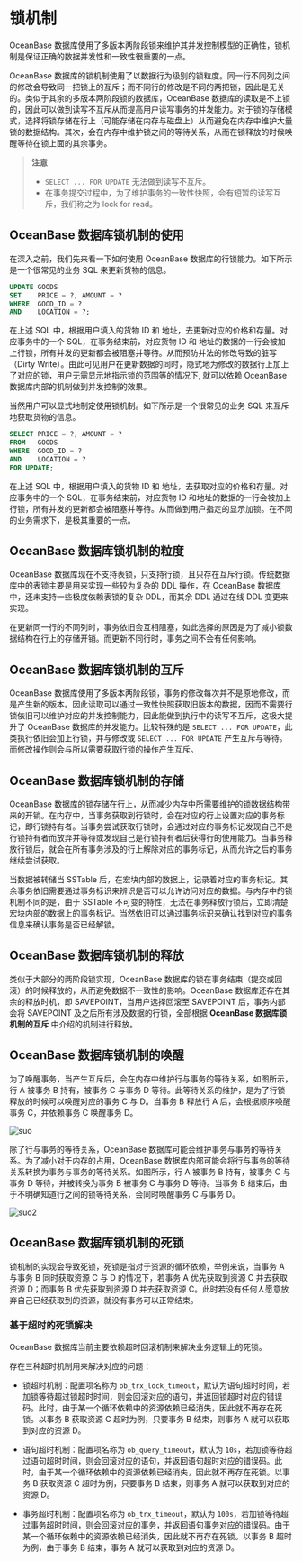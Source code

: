 # 锁机制

OceanBase 数据库使用了多版本两阶段锁来维护其并发控制模型的正确性，锁机制是保证正确的数据并发性和一致性很重要的一点。

OceanBase 数据库的锁机制使用了以数据行为级别的锁粒度。同一行不同列之间的修改会导致同一把锁上的互斥；而不同行的修改是不同的两把锁，因此是无关的。类似于其余的多版本两阶段锁的数据库，OceanBase 数据库的读取是不上锁的，因此可以做到读写不互斥从而提高用户读写事务的并发能力。对于锁的存储模式，选择将锁存储在行上（可能存储在内存与磁盘上）从而避免在内存中维护大量锁的数据结构。其次，会在内存中维护锁之间的等待关系，从而在锁释放的时候唤醒等待在锁上面的其余事务。
>**注意**
>
>* `SELECT ... FOR UPDATE` 无法做到读写不互斥。
>* 在事务提交过程中，为了维护事务的一致性快照，会有短暂的读写互斥，我们称之为 lock for read。

## OceanBase 数据库锁机制的使用

在深入之前，我们先来看一下如何使用 OceanBase 数据库的行锁能力。如下所示是一个很常见的业务 SQL 来更新货物的信息。

```sql
UPDATE GOODS
SET    PRICE = ?, AMOUNT = ?
WHERE  GOOD_ID = ?
AND    LOCATION = ?;
```

在上述 SQL 中，根据用户填入的货物 ID 和 地址，去更新对应的价格和存量。对应事务中的一个 SQL，在事务结束前，对应货物 ID 和 地址的数据的一行会被加上行锁，所有并发的更新都会被阻塞并等待。从而预防并法的修改导致的脏写（Dirty Write）。由此可见用户在更新数据的同时，隐式地为修改的数据行上加上了对应的锁，用户无需显示地指示锁的范围等的情况下, 就可以依赖 OceanBase 数据库内部的机制做到并发控制的效果。

当然用户可以显式地制定使用锁机制。如下所示是一个很常见的业务 SQL 来互斥地获取货物的信息。

```sql
SELECT PRICE = ?, AMOUNT = ?
FROM   GOODS
WHERE  GOOD_ID = ?
AND    LOCATION = ?
FOR UPDATE;
```

在上述 SQL 中，根据用户填入的货物 ID 和 地址，去获取对应的价格和存量。对应事务中的一个 SQL，在事务结束前，对应货物 ID 和地址的数据的一行会被加上行锁，所有并发的更新都会被阻塞并等待。从而做到用户指定的显示加锁。在不同的业务需求下，是极其重要的一点。

## OceanBase 数据库锁机制的粒度

OceanBase 数据库现在不支持表锁，只支持行锁，且只存在互斥行锁。传统数据库中的表锁主要是用来实现一些较为复杂的 DDL 操作，在 OceanBase 数据库中，还未支持一些极度依赖表锁的复杂 DDL，而其余 DDL 通过在线 DDL 变更来实现。

在更新同一行的不同列时，事务依旧会互相阻塞，如此选择的原因是为了减小锁数据结构在行上的存储开销。而更新不同行时，事务之间不会有任何影响。

## OceanBase 数据库锁机制的互斥

OceanBase 数据库使用了多版本两阶段锁，事务的修改每次并不是原地修改，而是产生新的版本。因此读取可以通过一致性快照获取旧版本的数据，因而不需要行锁依旧可以维护对应的并发控制能力，因此能做到执行中的读写不互斥，这极大提升了 OceanBase 数据库的并发能力。比较特殊的是 `SELECT ... FOR UPDATE`，此类执行依旧会加上行锁，并与修改或 `SELECT ... FOR UPDATE` 产生互斥与等待。而修改操作则会与所以需要获取行锁的操作产生互斥。

## OceanBase 数据库锁机制的存储

OceanBase 数据库的锁存储在行上，从而减少内存中所需要维护的锁数据结构带来的开销。在内存中，当事务获取到行锁时，会在对应的行上设置对应的事务标记，即行锁持有者。当事务尝试获取行锁时，会通过对应的事务标记发现自己不是行锁持有者而放弃并等待或发现自己是行锁持有者后获得行的使用能力。当事务释放行锁后，就会在所有事务涉及的行上解除对应的事务标记，从而允许之后的事务继续尝试获取。

当数据被转储当 SSTable 后，在宏块内部的数据上，记录着对应的事务标记。其余事务依旧需要通过事务标识来辨识是否可以允许访问对应的数据。与内存中的锁机制不同的是，由于 SSTable 不可变的特性，无法在事务释放行锁后，立即清楚宏块内部的数据上的事务标记。当然依旧可以通过事务标识来确认找到对应的事务信息来确认事务是否已经解锁。

## OceanBase 数据库锁机制的释放

类似于大部分的两阶段锁实现，OceanBase 数据库的锁在事务结束（提交或回滚）的时候释放的，从而避免数据不一致性的影响。OceanBase 数据库还存在其余的释放时机，即 SAVEPOINT，当用户选择回滚至 SAVEPOINT 后，事务内部会将 SAVEPOINT 及之后所有涉及数据的行锁，全部根据 **OceanBase 数据库锁机制的互斥** 中介绍的机制进行释放。

## OceanBase 数据库锁机制的唤醒

为了唤醒事务，当产生互斥后，会在内存中维护行与事务的等待关系，如图所示，行 A 被事务 B 持有，被事务 C 与事务 D 等待。此等待关系的维护，是为了行锁释放的时候可以唤醒对应的事务 C 与 D。当事务 B 释放行 A 后，会根据顺序唤醒事务 C，并依赖事务 C 唤醒事务 D。

![suo](https://help-static-aliyun-doc.aliyuncs.com/assets/img/zh-CN/3744060461/p359337.jpg)

除了行与事务的等待关系，OceanBase 数据库可能会维护事务与事务的等待关系。为了减小对于内存的占用，OceanBase 数据库内部可能会将行与事务的等待关系转换为事务与事务的等待关系。如图所示，行 A 被事务 B 持有，被事务 C 与事务 D 等待，并被转换为事务 B 被事务 C 与事务 D 等待。当事务 B 结束后，由于不明确知道行之间的锁等待关系，会同时唤醒事务 C 与事务 D。

![suo2](https://help-static-aliyun-doc.aliyuncs.com/assets/img/zh-CN/3744060461/p359338.jpg)

## OceanBase 数据库锁机制的死锁

锁机制的实现会导致死锁，死锁是指对于资源的循环依赖，举例来说，当事务 A 与事务 B 同时获取资源 C 与 D 的情况下，若事务 A 优先获取到资源 C 并去获取资源 D；而事务 B 优先获取到资源 D 并去获取资源 C。此时若没有任何人愿意放弃自己已经获取到的资源，就没有事务可以正常结束。

### 基于超时的死锁解决

OceanBase 数据库当前主要依赖超时回滚机制来解决业务逻辑上的死锁。

存在三种超时机制用来解决对应的问题：

* 锁超时机制：配置项名称为 `ob_trx_lock_timeout`，默认为语句超时时间，若加锁等待超过锁超时时间，则会回滚对应的语句，并返回锁超时对应的错误码。此时，由于某一个循环依赖中的资源依赖已经消失，因此就不再存在死锁。以事务 B 获取资源 C 超时为例，只要事务 B 结束，则事务 A 就可以获取到对应的资源 D。

* 语句超时机制：配置项名称为 `ob_query_timeout`，默认为 `10s`，若加锁等待超过语句超时时间，则会回滚对应的语句，并返回语句超时对应的错误码。此时，由于某一个循环依赖中的资源依赖已经消失，因此就不再存在死锁。以事务 B 获取资源 C 超时为例，只要事务 B 结束，则事务 A 就可以获取到对应的资源 D。

* 事务超时机制：配置项名称为 `ob_trx_timeout`，默认为 `100s`，若加锁等待超过事务超时时间，则会回滚对应的事务，并返回语句事务对应的错误码。由于某一个循环依赖中的资源依赖已经消失，因此就不再存在死锁。以事务 B 超时为例，由于事务 B 结束，事务 A 就可以获取到对应的资源 D。
